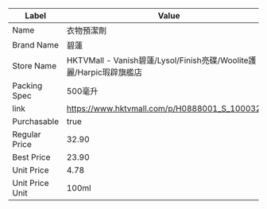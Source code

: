 | Label           | Value                                                    |
| --------------- | -------------------------------------------------------- |
| Name            | 衣物預潔劑                                                    |
| Brand Name      | 碧蓮                                                       |
| Store Name      | HKTVMall - Vanish碧蓮/Lysol/Finish亮碟/Woolite護麗/Harpic瑕辟旗艦店 |
| Packing Spec    | 500毫升                                                    |
| link            | https://www.hktvmall.com/p/H0888001_S_10003250           |
| Purchasable     | true                                                     |
| Regular Price   | 32.90                                                    |
| Best Price      | 23.90                                                    |
| Unit Price      | 4.78                                                     |
| Unit Price Unit | 100ml                                                    |
